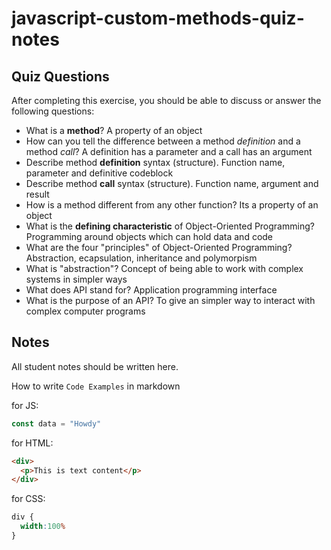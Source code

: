 # javascript-custom-methods-quiz-notes

## Quiz Questions

After completing this exercise, you should be able to discuss or answer the following questions:

- What is a **method**?
  A property of an object
- How can you tell the difference between a method
_definition_ and a method _call_?
  A definition has a parameter and a call has an argument
- Describe method **definition** syntax (structure).
  Function name, parameter and definitive codeblock
- Describe method **call** syntax (structure).
  Function name, argument and result
- How is a method different from any other function?
  Its a property of an object
- What is the **defining characteristic** of
Object-Oriented Programming?
  Programming around objects which can hold data and code
- What are the four "principles" of Object-Oriented Programming?
  Abstraction, ecapsulation, inheritance and polymorpism
- What is "abstraction"?
  Concept of being able to work with complex systems in simpler ways
- What does API stand for?
  Application programming interface
- What is the purpose of an API?
  To give an simpler way to interact with complex computer programs

## Notes

All student notes should be written here.


How to write `Code Examples` in markdown

for JS:
```javascript
const data = "Howdy"
```

for HTML:
```html
<div>
  <p>This is text content</p>
</div>
```

for CSS:
```css
div {
  width:100%
}
```
